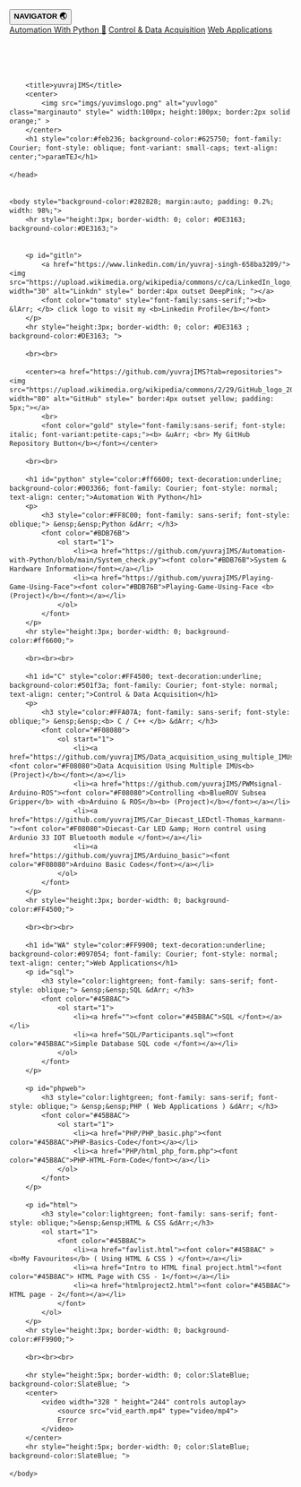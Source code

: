 <html lang="en">
	<head>
		<meta charset="utf-8">
		<meta name="viewport" content="width=device-width, initial-scale=1">
		<link rel="stylesheet" href="css/GIT.css">
    <div class="navbar">
  <div class="dropdown">
    <button class="dropbtn"><b>NAVIGATOR 🌏</b>
      <i class="fa fa-caret-down"></i>
    </button>
    <div class="dropdown-content">
      <a href="#python">Automation With Python 🐍</a>
      <a href="#C">Control & Data Acquisition</a>
      <a href="#WA">Web Applications</a>
    </div>
  </div> 
</div>
    <br><br><br><br>
    
		<title>yuvrajIMS</title>
		<center>
			<img src="imgs/yuvimslogo.png" alt="yuvlogo" class="marginauto" style=" width:100px; height:100px; border:2px solid orange;" >
		</center>
		<h1 style="color:#feb236; background-color:#625750; font-family: Courier; font-style: oblique; font-variant: small-caps; text-align: center;">paramTEJ</h1>
		
	</head>
	
	
	<body style="background-color:#282828; margin:auto; padding: 0.2%; width: 98%;">		
		<hr style="height:3px; border-width: 0; color: #DE3163; background-color:#DE3163;">
	
		
		<p id="gitln">
			<a href="https://www.linkedin.com/in/yuvraj-singh-658ba3209/"><img src="https://upload.wikimedia.org/wikipedia/commons/c/ca/LinkedIn_logo_initials.png" width="30" alt="Linkdn" style=" border:4px outset DeepPink; "></a>
			<font color="tomato" style="font-family:sans-serif;"><b> &lArr; </b> click logo to visit my <b>Linkedin Profile</b></font>
		</p>
		<hr style="height:3px; border-width: 0; color: #DE3163 ; background-color:#DE3163; ">
		
		<br><br>
		
		<center><a href="https://github.com/yuvrajIMS?tab=repositories"><img src="https://upload.wikimedia.org/wikipedia/commons/2/29/GitHub_logo_2013.svg" width="80" alt="GitHub" style=" border:4px outset yellow; padding: 5px;"></a>
			<br>
			<font color="gold" style="font-family:sans-serif; font-style: italic; font-variant:petite-caps;"><b> &uArr; <br> My GitHub Repository Button</b></font></center>
		
		<br><br>
		
		<h1 id="python" style="color:#ff6600; text-decoration:underline; background-color:#003366; font-family: Courier; font-style: normal; text-align: center;">Automation With Python</h1>
		<p>
			<h3 style="color:#FF8C00; font-family: sans-serif; font-style: oblique;"> &ensp;&ensp;Python &dArr; </h3>
			<font color="#BDB76B">
				<ol start="1">
					<li><a href="https://github.com/yuvrajIMS/Automation-with-Python/blob/main/System_check.py"><font color="#BDB76B">System & Hardware Information</font></a></li>
					<li><a href="https://github.com/yuvrajIMS/Playing-Game-Using-Face"><font color="#BDB76B">Playing-Game-Using-Face <b>(Project)</b></font></a></li>
				</ol>
			</font>
		</p>
		<hr style="height:3px; border-width: 0; background-color:#ff6600;">
		
		<br><br><br>
		
		<h1 id="C" style="color:#FF4500; text-decoration:underline; background-color:#501f3a; font-family: Courier; font-style: normal; text-align: center;">Control & Data Acquisition</h1>
		<p>
			<h3 style="color:#FFA07A; font-family: sans-serif; font-style: oblique;"> &ensp;&ensp;<b> C / C++ </b> &dArr; </h3>
			<font color="#F08080">
				<ol start="1">
					<li><a href="https://github.com/yuvrajIMS/Data_acquisition_using_multiple_IMUs"><font color="#F08080">Data Acquisition Using Multiple IMUs<b> (Project)</b></font></a></li>
					<li><a href="https://github.com/yuvrajIMS/PWMsignal-Arduino-ROS"><font color="#F08080">Controlling <b>BlueROV Subsea Gripper</b> with <b>Arduino & ROS</b><b> (Project)</b></font></a></li>
					<li><a href="https://github.com/yuvrajIMS/Car_Diecast_LEDctl-Thomas_karmann-"><font color="#F08080">Diecast-Car LED &amp; Horn control using Ardunio 33 IOT Bluetooth module </font></a></li>
					<li><a href="https://github.com/yuvrajIMS/Arduino_basic"><font color="#F08080">Arduino Basic Codes</font></a></li>
				</ol>
			</font>
		</p>
		<hr style="height:3px; border-width: 0; background-color:#FF4500;">
		
		<br><br><br>
		
		<h1 id="WA" style="color:#FF9900; text-decoration:underline; background-color:#097054; font-family: Courier; font-style: normal; text-align: center;">Web Applications</h1>
		<p id="sql">
			<h3 style="color:lightgreen; font-family: sans-serif; font-style: oblique;"> &ensp;&ensp;SQL &dArr; </h3>
			<font color="#45B8AC">
				<ol start="1">
					<li><a href=""><font color="#45B8AC">SQL </font></a></li>
					<li><a href="SQL/Participants.sql"><font color="#45B8AC">Simple Database SQL code </font></a></li>
				</ol>
			</font>
		</p>

		<p id="phpweb">
			<h3 style="color:lightgreen; font-family: sans-serif; font-style: oblique;"> &ensp;&ensp;PHP ( Web Applications ) &dArr; </h3>
			<font color="#45B8AC">
				<ol start="1">
					<li><a href="PHP/PHP_basic.php"><font color="#45B8AC">PHP-Basics-Code</font></a></li>
					<li><a href="PHP/html_php_form.php"><font color="#45B8AC">PHP-HTML-Form-Code</font></a></li>
				</ol>
			</font>
		</p>
		
		<p id="html">
			<h3 style="color:lightgreen; font-family: sans-serif; font-style: oblique;">&ensp;&ensp;HTML & CSS &dArr;</h3>
			<ol start="1">
				<font color="#45B8AC">
					<li><a href="favlist.html"><font color="#45B8AC" > <b>My Favourites</b> ( Using HTML & CSS ) </font></a></li>
					<li><a href="Intro to HTML final project.html"><font color="#45B8AC"> HTML Page with CSS - 1</font></a></li>
					<li><a href="htmlproject2.html"><font color="#45B8AC"> HTML page - 2</font></a></li>
				</font>
			</ol>
		</p>
		<hr style="height:3px; border-width: 0; background-color:#FF9900;">
		
		<br><br><br>
		
		<hr style="height:5px; border-width: 0; color:SlateBlue; background-color:SlateBlue; ">
		<center>
			<video width="328 " height="244" controls autoplay>
				<source src="vid_earth.mp4" type="video/mp4">
				Error
			</video>
		</center>
		<hr style="height:5px; border-width: 0; color:SlateBlue; background-color:SlateBlue; ">
		
	</body>
</html>


